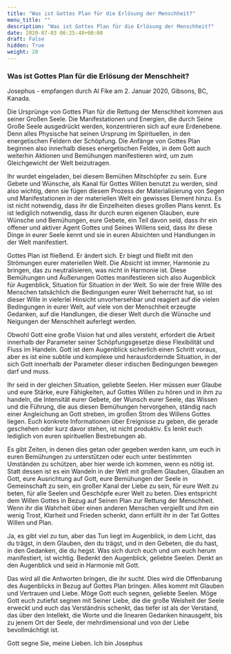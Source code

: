 ```yaml
---
title: "Was ist Gottes Plan für die Erlösung der Menschheit?"
menu_title: ""
description: "Was ist Gottes Plan für die Erlösung der Menschheit?"
date: 2020-07-03 06:25:48+00:00
draft: False
hidden: True
weight: 20
---
```

### Was ist Gottes Plan für die Erlösung der Menschheit?  

Josephus - empfangen durch Al Fike am 2. Januar 2020, Gibsons, BC, Kanada.

Die Ursprünge von Gottes Plan für die Rettung der Menschheit kommen aus seiner Großen Seele. Die Manifestationen und Energien, die durch Seine Große Seele ausgedrückt werden, konzentrieren sich auf eure Erdenebene. Denn alles Physische hat seinen Ursprung im Spirituellen, in den energetischen Feldern der Schöpfung. Die Anfänge von Gottes Plan beginnen also innerhalb dieses energetischen Feldes, in dem Gott auch weiterhin Aktionen und Bemühungen manifestieren wird, um zum Gleichgewicht der Welt beizutragen.  

Ihr wurdet eingeladen, bei diesem Bemühen Mitschöpfer zu sein. Eure Gebete und Wünsche, als Kanal für Gottes Willen benutzt zu werden, sind also wichtig, denn sie fügen diesem Prozess der Materialisierung von Segen und Manifestationen in der materiellen Welt ein gewisses Element hinzu. Es ist nicht notwendig, dass ihr die Einzelheiten dieses großen Plans kennt. Es ist lediglich notwendig, dass ihr durch euren eigenen Glauben, eure Wünsche und Bemühungen, eure Gebete, ein Teil davon seid, dass ihr ein offener und aktiver Agent Gottes und Seines Willens seid, dass ihr diese Dinge in eurer Seele kennt und sie in euren Absichten und Handlungen in der Welt manifestiert.

Gottes Plan ist fließend. Er ändert sich. Er biegt und fließt mit den Strömungen eurer materiellen Welt. Die Absicht ist immer, Harmonie zu bringen, das zu neutralisieren, was nicht in Harmonie ist. Diese Bemühungen und Äußerungen Gottes manifestieren sich also Augenblick für Augenblick, Situation für Situation in der Welt. So wie der freie Wille des Menschen tatsächlich die Bedingungen eurer Welt beherrscht hat, so ist dieser Wille in vielerlei Hinsicht unvorhersehbar und reagiert auf die vielen Bedingungen in eurer Welt, auf viele von der Menschheit erzeugte Gedanken, auf die Handlungen, die dieser Welt durch die Wünsche und Neigungen der Menschheit auferlegt werden.  

Obwohl Gott eine große Vision hat und alles versteht, erfordert die Arbeit innerhalb der Parameter seiner Schöpfungsgesetze diese Flexibilität und Fluss im Handeln. Gott ist dem Augenblick sicherlich einen Schritt voraus, aber es ist eine subtile und komplexe und herausfordernde Situation, in der sich Gott innerhalb der Parameter dieser irdischen Bedingungen bewegen darf und muss.   

Ihr seid in der gleichen Situation, geliebte Seelen. Hier müssen euer Glaube und eure Stärke, eure Fähigkeiten, auf Gottes Willen zu hören und in ihm zu handeln, die Intensität eurer Gebete, der Wunsch eurer Seele, das Wissen und die Führung, die aus diesen Bemühungen hervorgehen, ständig nach einer Angleichung an Gott streben, im großen Strom des Willens Gottes liegen. Euch konkrete Informationen über Ereignisse zu geben, die gerade geschehen oder kurz davor stehen, ist nicht produktiv. Es lenkt euch lediglich von euren spirituellen Bestrebungen ab.

Es gibt Zeiten, in denen dies getan oder gegeben werden kann, um euch in euren Bemühungen zu unterstützen oder euch unter bestimmten Umständen zu schützen, aber hier werde ich kommen, wenn es nötig ist. Statt dessen ist es ein Wandeln in der Welt mit großem Glauben, Glauben an Gott, eure Ausrichtung auf Gott, eure Bemühungen der Seele in Gemeinschaft zu sein, ein großer Kanal der Liebe zu sein, für eure Welt zu beten, für alle Seelen und Geschöpfe eurer Welt zu beten. Dies entspricht dem Willen Gottes in Bezug auf Seinen Plan zur Rettung der Menschheit. Wenn ihr die Wahrheit über einen anderen Menschen vergießt und ihm ein wenig Trost, Klarheit und Frieden schenkt, dann erfüllt ihr in der Tat Gottes Willen und Plan.

Ja, es gibt viel zu tun, aber das Tun liegt im Augenblick, in dem Licht, das du trägst, in dem Glauben, den du trägst, und in den Gebeten, die du hast, in den Gedanken, die du hegst. Was sich durch euch und um euch herum manifestiert, ist wichtig. Bedenkt den Augenblick, geliebte Seelen. Denkt an den Augenblick und seid in Harmonie mit Gott.  

Das wird all die Antworten bringen, die ihr sucht. Dies wird die Offenbarung des Augenblicks in Bezug auf Gottes Plan bringen. Alles kommt mit Glauben und Vertrauen und Liebe. Möge Gott euch segnen, geliebte Seelen. Möge Gott euch zutiefst segnen mit Seiner Liebe, die die große Weisheit der Seele erweckt und euch das Verständnis schenkt, das tiefer ist als der Verstand, das über den Intellekt, die Worte und die linearen Gedanken hinausgeht, bis zu jenem Ort der Seele, der mehrdimensional und von der Liebe bevollmächtigt ist.

Gott segne Sie, meine Lieben. Ich bin Josephus
